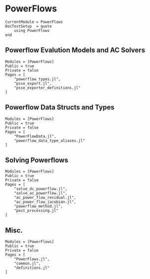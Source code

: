 # PowerFlows


```@meta
CurrentModule = PowerFlows
DocTestSetup  = quote
    using PowerFlows
end
```

## Powerflow Evalution Models and AC Solvers
```@autodocs
Modules = [PowerFlows]
Public = true
Private = false
Pages = [
    "powerflow_types.jl",
    "psse_export.jl",
    "psse_exporter_definitions.jl"
]
```

## Powerflow Data Structs and Types
```@autodocs
Modules = [PowerFlows]
Public = true
Private = false
Pages = [
    "PowerFlowData.jl",
    "powerflow_data_type_aliases.jl"
]
```

## Solving Powerflows
```@autodocs
Modules = [PowerFlows]
Public = true
Private = false
Pages = [
    "solve_dc_powerflow.jl",
    "solve_ac_powerflow.jl",
    "ac_power_flow_residual.jl",
    "ac_power_flow_jacobian.jl",
    "powerflow_method.jl",
    "post_processing.jl"
]
```

## Misc.
```@autodocs
Modules = [PowerFlows]
Public = true
Private = false
Pages = [
    "PowerFlows.jl",
    "common.jl",
    "definitions.jl"
]
```
